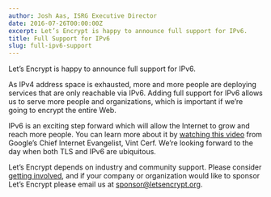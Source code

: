 ```yaml
---
author: Josh Aas, ISRG Executive Director
date: 2016-07-26T00:00:00Z
excerpt: Let’s Encrypt is happy to announce full support for IPv6.
title: Full Support for IPv6
slug: full-ipv6-support
---
```


Let’s Encrypt is happy to announce full support for IPv6.

As IPv4 address space is exhausted, more and more people are deploying services that are only reachable via IPv6. Adding full support for IPv6 allows us to serve more people and organizations, which is important if we’re going to encrypt the entire Web.

IPv6 is an exciting step forward which will allow the Internet to grow and reach more people. You can learn more about it by [watching this video](https://youtu.be/-Uwjt32NvVA) from Google’s Chief Internet Evangelist, Vint Cerf. We’re looking forward to the day when both TLS and IPv6 are ubiquitous.

Let’s Encrypt depends on industry and community support. Please consider [getting involved](https://letsencrypt.org/getinvolved/), and if your company or organization would like to sponsor Let’s Encrypt please email us at [sponsor@letsencrypt.org](mailto:sponsor@letsencrypt.org).
